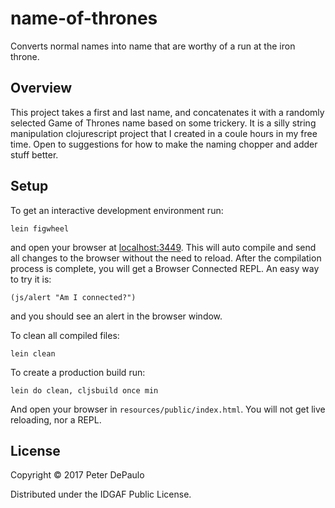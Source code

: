 # name-of-thrones

Converts normal names into name that are worthy of a run at the iron throne.

## Overview

This project takes a first and last name, and concatenates it with a randomly selected Game of Thrones name based on some trickery. It is a silly string manipulation clojurescript project that I created in a coule hours in my free time. Open to suggestions for how to make the naming chopper and adder stuff better.

## Setup

To get an interactive development environment run:

    lein figwheel

and open your browser at [localhost:3449](http://localhost:3449/).
This will auto compile and send all changes to the browser without the
need to reload. After the compilation process is complete, you will
get a Browser Connected REPL. An easy way to try it is:

    (js/alert "Am I connected?")

and you should see an alert in the browser window.

To clean all compiled files:

    lein clean

To create a production build run:

    lein do clean, cljsbuild once min

And open your browser in `resources/public/index.html`. You will not
get live reloading, nor a REPL. 

## License

Copyright © 2017 Peter DePaulo

Distributed under the IDGAF Public License.